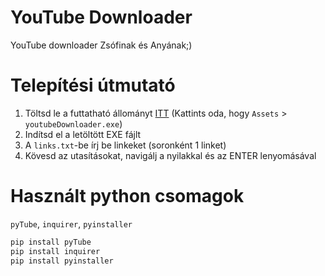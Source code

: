 # YouTube Downloader
YouTube downloader Zsófinak és Anyának;)

# Telepítési útmutató

1. Töltsd le a futtatható állományt [ITT](https://github.com/lvntszcs/youtube_downloader/releases/latest) (Kattints oda, hogy `Assets` > `youtubeDownloader.exe`)
2. Indítsd el a letöltött EXE fájlt
3. A `links.txt`-be írj be linkeket (soronként 1 linket)
4. Kövesd az utasításokat, navigálj a nyilakkal és az ENTER lenyomásával

# Használt python csomagok
`pyTube`, `inquirer`, `pyinstaller`

```bash
pip install pyTube
pip install inquirer
pip install pyinstaller
```